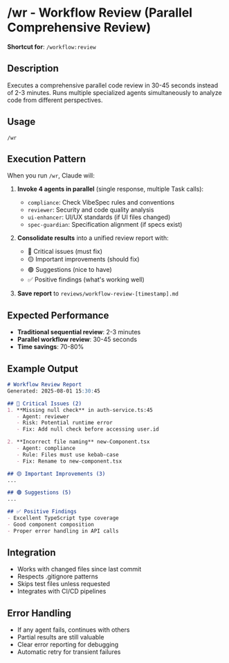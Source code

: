 # /wr - Workflow Review (Parallel Comprehensive Review)

**Shortcut for**: `/workflow:review`

## Description
Executes a comprehensive parallel code review in 30-45 seconds instead of 2-3 minutes. Runs multiple specialized agents simultaneously to analyze code from different perspectives.

## Usage
```
/wr
```

## Execution Pattern
When you run `/wr`, Claude will:

1. **Invoke 4 agents in parallel** (single response, multiple Task calls):
   - `compliance`: Check VibeSpec rules and conventions
   - `reviewer`: Security and code quality analysis  
   - `ui-enhancer`: UI/UX standards (if UI files changed)
   - `spec-guardian`: Specification alignment (if specs exist)

2. **Consolidate results** into a unified review report with:
   - 🔴 Critical issues (must fix)
   - 🟡 Important improvements (should fix)
   - 🟢 Suggestions (nice to have)
   - ✅ Positive findings (what's working well)

3. **Save report** to `reviews/workflow-review-[timestamp].md`

## Expected Performance
- **Traditional sequential review**: 2-3 minutes
- **Parallel workflow review**: 30-45 seconds
- **Time savings**: 70-80%

## Example Output
```markdown
# Workflow Review Report
Generated: 2025-08-01 15:30:45

## 🔴 Critical Issues (2)
1. **Missing null check** in auth-service.ts:45
   - Agent: reviewer
   - Risk: Potential runtime error
   - Fix: Add null check before accessing user.id

2. **Incorrect file naming** new-Component.tsx
   - Agent: compliance  
   - Rule: Files must use kebab-case
   - Fix: Rename to new-component.tsx

## 🟡 Important Improvements (3)
...

## 🟢 Suggestions (5)
...

## ✅ Positive Findings
- Excellent TypeScript type coverage
- Good component composition
- Proper error handling in API calls
```

## Integration
- Works with changed files since last commit
- Respects .gitignore patterns
- Skips test files unless requested
- Integrates with CI/CD pipelines

## Error Handling
- If any agent fails, continues with others
- Partial results are still valuable
- Clear error reporting for debugging
- Automatic retry for transient failures